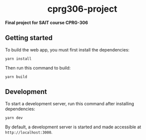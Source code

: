 <p align="center">
  <h1 align="center">cprg306-project</h1>
</p>

**Final project for SAIT course CPRG-306**

## Getting started

To build the web app, you must first install the dependencies:

```console
yarn install
```

Then run this command to build:

```console
yarn build
```

## Development

To start a development server, run this command after installing dependencies:

```console
yarn dev
```

By default, a development server is started and made accessible at `http://localhost:3000`.
